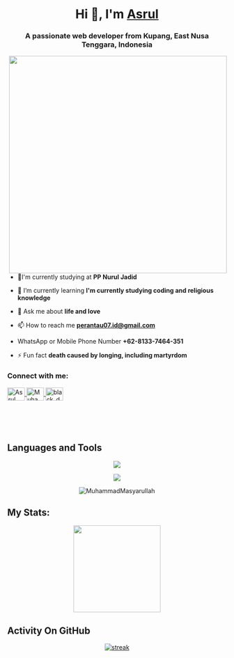 <h1 align="center">Hi 👋, I'm <a href="https://github.com/Naski1">Asrul</a></h1>
<h3 align="center">A passionate web developer from Kupang, East Nusa Tenggara, Indonesia</h3>
<img align="right" width="500" src="https://i.pinimg.com/originals/8d/6f/23/8d6f235ec518493c00ae6cf09260e9f4.gif">

- 🔭I'm currently studying at **PP Nurul Jadid**

- 🌱 I’m currently learning **I'm currently studying coding and religious knowledge**

- 💬 Ask me about **life and love**

- 📫 How to reach me **perantau07.id@gmail.com**

- WhatsApp or Mobile Phone Number **+62-8133-7464-351**

- ⚡ Fun fact **death caused by longing, including martyrdom**


<h3 align="left">Connect with me:</h3>
<p align="left" style="margin-bottom: 50px">
<a href="https://www.facebook.com/Asrul rvz" target="blank">
  <img align="center" src="https://raw.githubusercontent.com/rahuldkjain/github-profile-readme-generator/master/src/images/icons/Social/facebook.svg" alt="Asrul rvz" height="30" width="40" />
</a>
<a href="https://www.instagram.com/asrul_amza7" target="blank">
  <img align="center" src="https://raw.githubusercontent.com/rahuldkjain/github-profile-readme-generator/master/src/images/icons/Social/instagram.svg" alt="MuhammadMasyarullah" height="30" width="40" />
</a>
<a href="https://wa.me/+6281337464351" target="blank">
  <img align="center" src="https://raw.githubusercontent.com/rahuldkjain/github-profile-readme-generator/master/src/images/icons/Social/whatsapp.svg" alt="black_domon" height="30" width="40" />
</a>
</p>

&nbsp;

## Languages and Tools
<p align="center"> <a href="https://github.com/MuhammadMasyarullah
"><img src="https://skillicons.dev/icons?i=vscode,github,mongodb,css,html,js,express,bots,nodejs,laravel,django,bootstrap"></a></p>
<p align="center"> <a href="https://github.com/black-domon"><img src="https://skillicons.dev/icons?i=elixir,tailwind,php,mysql,replit"></a></p>

<p align="center"><img align="center" src="https://github-readme-stats.vercel.app/api/top-langs?username=MuhammadMasyarullah
&show_icons=true&locale=en&layout=compact&bg_color=151515" alt="MuhammadMasyarullah
"/></p>

## My Stats:
<p align="center">
<img height="200px" src="https://github-readme-stats.vercel.app/api?username=MuhammadMasyarullah
&hide_border=true&show_icons=true&count_private=true&theme=gruvbox&bg_color=151515">
</p>

## Activity On GitHub
<p align="center">
  <a href="https://github.com/MuhammadMasyarullah
">      
<img title="stats" alt="streak" src="https://github-readme-streak-stats.herokuapp.com/?user=MuhammadMasyarullah
&theme=dark&hide_border=true&stroke=f53b3b"/>
</a> 
</p>

